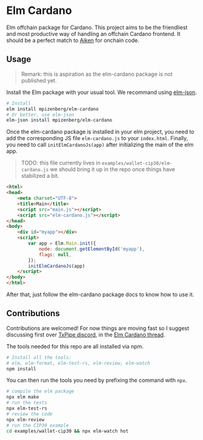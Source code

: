 # Elm Cardano

Elm offchain package for Cardano. This project aims to be the friendliest and
most productive way of handling an offchain Cardano frontend. It should be a
perfect match to [Aiken][aiken] for onchain code.

[aiken]: https://aiken-lang.org/

## Usage

> Remark: this is aspiration as the elm-cardano package is not published yet.

Install the Elm package with your usual tool. We recommand using
[elm-json][elm-json].

[elm-json]: https://github.com/zwilias/elm-json

```sh
# Install 
elm install mpizenberg/elm-cardano
# Or better, use elm-json
elm-json install mpizenberg/elm-cardano
```

Once the elm-cardano package is installed in your elm project, you need to add
the corresponding JS file `elm-cardano.js` to your `index.html`. Finally, you
need to call `initElmCardanoJs(app)` after initializing the main of the elm app.

> TODO: this file currently lives in `examples/wallet-cip30/elm-cardano.js` we
> should bring it up in the repo once things have stabilized a bit.

```html
<html>
<head>
    <meta charset="UTF-8">
    <title>Main</title>
    <script src="main.js"></script>
    <script src="elm-cardano.js"></script>
</head>
<body>
    <div id="myapp"></div>
    <script>
        var app = Elm.Main.init({
            node: document.getElementById('myapp'),
            flags: null,
        });
        initElmCardanoJs(app)
    </script>
</body>
</html>
```

After that, just follow the elm-cardano package docs to know how to use it.

## Contributions

Contributions are welcomed! For now things are moving fast so I suggest
discussing first over [TxPipe discord][txpipe-discord], in the
[Elm Cardano thread][elm-cardano-thread].

[txpipe-discord]: https://discord.gg/ZTHcHUy5HY
[elm-cardano-thread]: https://discord.com/channels/946071061567529010/1162410032697188442

The tools needed for this repo are all installed via npm.

```sh
# Install all the tools:
# elm, elm-format, elm-test-rs, elm-review, elm-watch
npm install
```

You can then run the tools you need by prefixing the command with `npx`.

```sh
# compile the elm package
npx elm make
# run the tests
npx elm-test-rs
# review the code
npx elm-review
# run the CIP30 example
cd examples/wallet-cip30 && npx elm-watch hot
```
